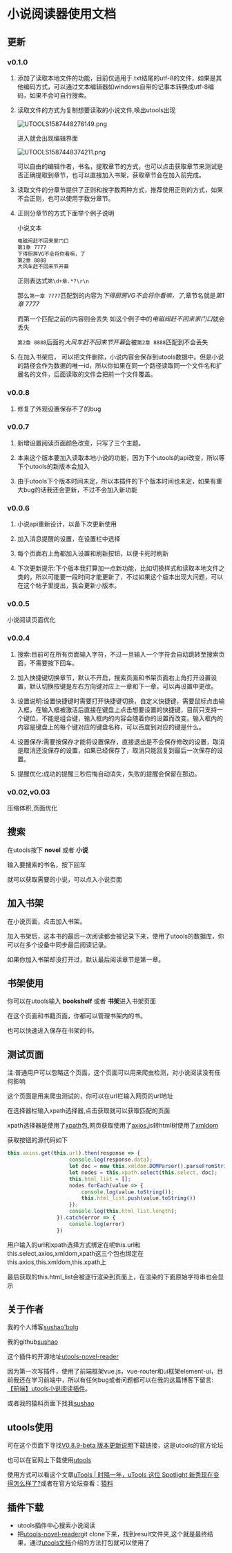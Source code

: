 # 小说阅读器使用文档

## 更新

### v0.1.0

1. 添加了读取本地文件的功能，目前仅适用于.txt结尾的utf-8的文件，如果是其他编码方式，可以通过文本编辑器如windows自带的记事本转换成utf-8编码，如果不会可自行搜索。

1. 读取文件的方式为复制想要读取的小说文件,唤出utools出现

    ![UTOOLS1587448276149.png](http://yanxuan.nosdn.127.net/66edf6809bf333cd34d45a75695ccdd1.png)

    进入就会出现编辑界面

    ![UTOOLS1587448374211.png](http://yanxuan.nosdn.127.net/81511f68ea2597651d1544e3a5a14e71.png)

    可以自由的编辑作者，书名，提取章节的方式，也可以点击获取章节来测试是否正确提取到章节，也可以直接加入书架，获取章节会在加入前完成。

2. 读取文件的分章节提供了正则和按字数两种方式，推荐使用正则的方式，如果不会正则，也可以使用字数分章节。

3. 正则分章节的方式下面举个例子说明

    小说文本

    ```txt
    电磁阀赶不回来家门口
    第1章 7777
    下得厨房VG不会将你看嘛，了
    第2章 8888
    大风车赶不回来节开幕
    ```

    正则表达式`第\d+章.*?\r\n`

    那么`第一章 7777`匹配到的内容为*下得厨房VG不会将你看嘛，了*,章节名就是*第1章 7777*

    而第一个匹配之前的内容则会丢失 如这个例子中的*电磁阀赶不回来家门口*就会丢失

    `第2章 8888`后面的*大风车赶不回来节开幕*会被`第2章 8888`匹配到不会丢失

1. 在加入书架后， 可以把文件删除，小说内容会保存到utools数据中。但是小说的路径会作为数据的唯一id，所以你如果在同一个路径读取同一个文件名和扩展名的文件，后面读取的文件会把前一个文件覆盖。

### v0.0.8

1. 修复了外观设置保存不了的bug

### v0.0.7

1. 新增设置阅读页面颜色改变，只写了三个主题。

2. 本来这个版本要加入读取本地小说的功能，因为下个utools的api改变，所以等下个utools的新版本会加入

3. 由于utools下个版本时间未定，所以本插件的下个版本时间也未定，如果有重大bug的话我还会更新，不过不会加入新功能

### v0.0.6

1. 小说api重新设计，以备下次更新使用

2. 加入消息提醒的设置，在设置栏中选择

3. 每个页面右上角都加入设置和刷新按钮，以便卡死时刷新

4. 下次更新提示:下个版本我打算加一点新功能，比如切换样式和读取本地文件之类的，所以可能要一段时间才能更新了，不过如果这个版本出现大问题，可以在这个帖子里提出，我会更新小版本。

### v0.0.5

小说阅读页面优化

### v0.0.4

1. 搜索:目前可在所有页面输入字符，不过一旦输入一个字符会自动跳转至搜索页面，不需要按下回车。

2. 加入快捷键切换章节，默认不开启，搜索页面和书架页面右上角打开设置设置，默认切换按键是左右方向键对应上一章和下一章，可以再设置中更改。

3. 设置说明:设置快捷键时需要打开快捷键切换，自定义快捷键，需要鼠标点击输入框，在输入框被激活后直接在键盘上点击想要设置的快捷键，目前只支持一个键位，不能是组合键，输入框内的内容会随着你的设置而改变。输入框内的内容是键盘上的每个键对应的键盘名称，可以百度到对应的键是什么。

4. 设置保存:需要按保存才能将设置保存，直接退出是不会保存修改的设置，取消是取消还没保存的设置，如果已经保存了，取消只能回复到最后一次保存的设置。

5. 提醒优化:成功的提醒三秒后悔自动消失，失败的提醒会保留在那边。

### v0.02,v0.03

压缩体积,页面优化

## 搜索

在utools按下 **novel** 或者 **小说**

输入要搜索的书名，按下回车

就可以获取需要的小说，可以点入小说页面

## 加入书架

在小说页面，点击加入书架。

加入书架后，这本书的最后一次阅读都会被记录下来，使用了utools的数据库，你可以在多个设备中同步最后阅读记录。

如果你加入书架却没打开过，默认最后阅读章节是第一章。

## 书架使用

你可以在utools输入 **bookshelf** 或者 **书架**进入书架页面

在这个页面和书籍页面，你都可以管理书架内的书。

也可以快速进入保存在书架的书。

## 测试页面

注:普通用户可以忽略这个页面，这个页面可以用来爬虫检测，对小说阅读没有任何影响

这个页面是用来爬虫测试的，你可以在url栏输入网页的url地址

在选择器栏输入xpath选择器,点击获取就可以获取匹配的页面

xpath选择器是使用了[xpath](https://github.com/goto100/xpath#readme)包,网页获取使用了[axios](https://github.com/axios/axios),js转html树使用了[xmldom](https://www.npmjs.com/package/xmldom)

获取按钮的源代码如下

```js
this.axios.get(this.url).then(response => {
                    console.log(response.data);
                    let doc = new this.xmldom.DOMParser().parseFromString(response.data);
                    let nodes = this.xpath.select(this.select, doc);
                    this.html_list = [];
                    nodes.forEach(value => {
                        console.log(value.toString());
                        this.html_list.push(value.toString())
                    });
                    console.log(this.html_list.length);
                }).catch(error => {
                    console.log(error)
                })
```

用户输入的url和xpath选择方式绑定在呢this.url和this.select,axios,xmldom,xpath这三个包也绑定在this.axios,this.xmldom,this.xpath上

最后获取的this.html_list会被逐行渲染到页面上，在渲染的下面原始字符串也会显示

## 关于作者

我的个人博客[sushao'bolg](https://www.sushao.blog)

我的github[sushao](https://github.com/suxiaoshao)

这个插件的开源地址[utools-novel-reader](https://github.com/suxiaoshao/utools-novel-reader)

因为第一次写插件，使用了前端框架vue.js，vue-router和ui框架element-ui，目前我还在学习前端中，所以有任何bug或者问题都可以在我的这篇博客下留言:[【前端】utools小说阅读插件](https://www.sushao.top/blog/article/21)。

或者我的猿料页面下找我[sushao](https://yuanliao.info/u/32696)

## utools使用

可在这个页面下寻找[V0.8.9-beta 版本更新说明](https://yuanliao.info/d/1020)下载链接，这是utools的官方论坛

也可以在官网上下载使用[utools](https://www.u.tools/)

使用方式可以看这个文章[uTools | 时隔一年，uTools 这位 Spotlight 新秀现在变得怎么样了?](https://sspai.com/post/56739)或者在官方论坛查看：[猿料](https://yuanliao.info/)

## 插件下载

* utools插件中心搜索小说阅读
* 把[utools-novel-reader](https://github.com/suxiaoshao/utools-novel-reader)git clone下来，找到result文件夹,这个就是最终结果，通过[utools文档](https://www.u.tools/docs/guide/about-uTools.html)介绍的方法打包就可以使用了
